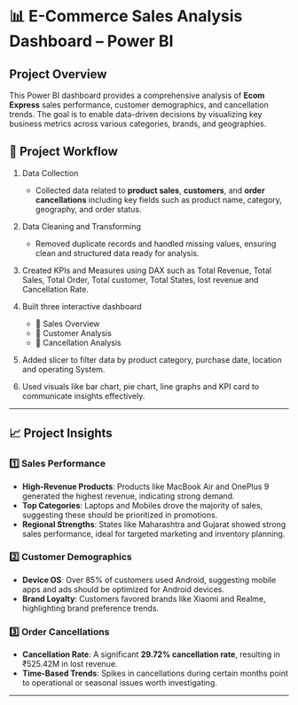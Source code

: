 # 📊 E-Commerce Sales Analysis Dashboard – Power BI
## Project Overview
This Power BI dashboard provides a comprehensive analysis of **Ecom Express** sales performance, customer demographics, and cancellation trends. The goal is to enable data-driven decisions by visualizing key business metrics across various categories, brands, and geographies.
## 🔄 Project Workflow

1. Data Collection  
   - Collected data related to **product sales**, **customers**, and **order cancellations** including key fields such as product name, category, geography, and order status.

2. Data Cleaning and Transforming   
   - Removed duplicate records and handled missing values, ensuring clean and structured data ready for analysis.

3. Created KPIs and Measures using DAX such as Total Revenue, Total Sales, Total Order, Total customer, Total States, lost revenue and Cancellation Rate.

4. Built three interactive dashboard  
   - 📌 Sales Overview  
   - 📌 Customer Analysis  
   - 📌 Cancellation Analysis

5. Added slicer to filter data by product category, purchase date, location and operating System.
6. Used visuals like bar chart, pie chart, line graphs and KPI card to communicate insights effectively.

---
## 📈 Project Insights

### 1️⃣ Sales Performance
- **High-Revenue Products**: Products like MacBook Air and OnePlus 9 generated the highest revenue, indicating strong demand.
- **Top Categories**: Laptops and Mobiles drove the majority of sales, suggesting these should be prioritized in promotions.
- **Regional Strengths**: States like Maharashtra and Gujarat showed strong sales performance, ideal for targeted marketing and inventory planning.

### 2️⃣ Customer Demographics
- **Device OS**: Over 85% of customers used Android, suggesting mobile apps and ads should be optimized for Android devices.
- **Brand Loyalty**: Customers favored brands like Xiaomi and Realme, highlighting brand preference trends.

### 3️⃣ Order Cancellations
- **Cancellation Rate**: A significant **29.72% cancellation rate**, resulting in ₹525.42M in lost revenue.
- **Time-Based Trends**: Spikes in cancellations during certain months point to operational or seasonal issues worth investigating.

---

